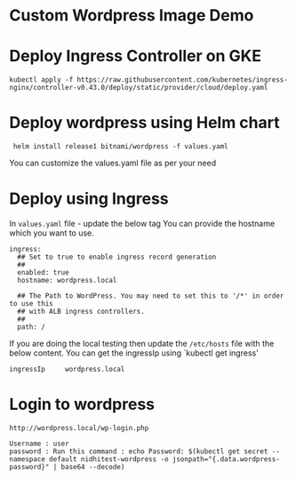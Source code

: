 # Custom Wordpress Image Demo


# Deploy Ingress Controller on GKE

```
kubectl apply -f https://raw.githubusercontent.com/kubernetes/ingress-nginx/controller-v0.43.0/deploy/static/provider/cloud/deploy.yaml

```

# Deploy wordpress using Helm chart

```
 helm install release1 bitnami/wordpress -f values.yaml 

```
You can customize the values.yaml file as per your need

# Deploy using Ingress

In `values.yaml` file - update the below tag
You can provide the hostname which you want to use. 
```
ingress:
  ## Set to true to enable ingress record generation
  ##
  enabled: true
  hostname: wordpress.local

  ## The Path to WordPress. You may need to set this to '/*' in order to use this
  ## with ALB ingress controllers.
  ##
  path: /

```

If you are doing the local testing then 
update the `/etc/hosts` file with the below content. You can get the ingressIp using `kubectl get ingress'

```
ingressIp     wordpress.local
```
# Login to wordpress

```
http://wordpress.local/wp-login.php

Username : user
password : Run this command : echo Password: $(kubectl get secret --namespace default nidhitest-wordpress -o jsonpath="{.data.wordpress-password}" | base64 --decode)
```
